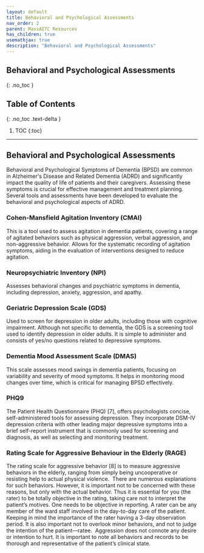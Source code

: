 ```yaml
---
layout: default
title: Behavioral and Psychological Assessments
nav_order: 2
parent: MassAITC Resources
has_children: true
usemathjax: true
description: "Behavioral and Psychological Assessments"
---
```

## Behavioral and Psychological Assessments
{: .no_toc }

## Table of Contents
{: .no_toc .text-delta }

1. TOC
{:toc}
---

## Behavioral and Psychological Assessments

Behavioral and Psychological Symptoms of Dementia (BPSD) are common in Alzheimer's Disease and Related Dementia (ADRD) and significantly impact the quality of life of patients and their caregivers. Assessing these symptoms is crucial for effective management and treatment planning. Several tools and assessments have been developed to evaluate the behavioral and psychological aspects of ADRD.

### Cohen-Mansfield Agitation Inventory (CMAI)

This is a tool used to assess agitation in dementia patients, covering a range of agitated behaviors such as physical aggression, verbal aggression, and non-aggressive behavior. Allows for the systematic recording of agitation symptoms, aiding in the evaluation of interventions designed to reduce agitation.

### Neuropsychiatric Inventory (NPI)

Assesses behavioral changes and psychiatric symptoms in dementia, including depression, anxiety, aggression, and apathy.

### Geriatric Depression Scale (GDS)

Used to screen for depression in older adults, including those with cognitive impairment. Although not specific to dementia, the GDS is a screening tool used to identify depression in older adults. It is simple to administer and consists of yes/no questions related to depressive symptoms. 

### Dementia Mood Assessment Scale (DMAS)

This scale assesses mood swings in dementia patients, focusing on variability and severity of mood symptoms. It helps in monitoring mood changes over time, which is critical for managing BPSD effectively.

### PHQ9

The Patient Health Questionnaire (PHQ) [7], offers psychologists concise, self-administered tools for assessing depression. They incorporate DSM-IV depression criteria with other leading major depressive symptoms into a brief self-report instrument that is commonly used for screening and diagnosis, as well as selecting and monitoring treatment.

### Rating Scale for Aggressive Behaviour in the Elderly (RAGE)

The rating scale for aggressive behavior [8] is to measure aggressive behaviors in the elderly, ranging from simply being uncooperative or resisting help to actual physical violence.  There are numerous explanations for such behaviors. However, it is important not to be concerned with these reasons, but only with the actual behavior. Thus it is essential for you (the rater) to be totally objective in the rating, taking care not to interpret the patient’s motives. One needs to be objective in reporting. A rater can be any member of the ward staff involved in the day-to-day care of the patient.  Keeping in mind the importance of the rater having a 3-day observation period. ​​It is also important not to overlook minor behaviors, and not to judge the intention of the patient—ratee.  Aggression does not connote any desire or intention to hurt. It is important to note all behaviors and records to be thorough and representative of the patient’s clinical state.



